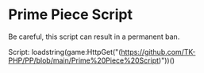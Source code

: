 # Prime Piece Script

Be careful, this script can result in a permanent ban.

Script: loadstring(game:HttpGet("(https://github.com/TK-PHP/PP/blob/main/Prime%20Piece%20Script)"))()
